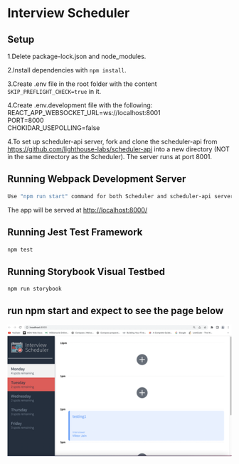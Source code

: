 # Interview Scheduler

## Setup

1.Delete package-lock.json and node_modules.<br/>

2.Install dependencies with `npm install`.<br/>

3.Create .env file in the root folder with the content
`SKIP_PREFLIGHT_CHECK=true` in it.<br/>

4.Create .env.development file with the following:<br/>
REACT_APP_WEBSOCKET_URL=ws://localhost:8001<br/>
PORT=8000<br/>
CHOKIDAR_USEPOLLING=false<br/>

4.To set up scheduler-api server, fork and clone the scheduler-api from https://github.com/lighthouse-labs/scheduler-api into a new directory (NOT in the same directory as the Scheduler). The server runs at port 8001.

## Running Webpack Development Server

```sh
Use "npm run start" command for both Scheduler and scheduler-api server.
```

The app will be served at <http://localhost:8000/>

## Running Jest Test Framework

```sh
npm test
```

## Running Storybook Visual Testbed

```sh
npm run storybook
```

## run npm start and expect to see the page below

!["User Interface"](public/images/scheduler_ui.png)
